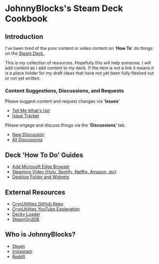 # JohnnyBlocks's Steam Deck Cookbook

## Introduction

I've been tired of the poor content or video content on '**How To**' do things on the [Steam Deck.](https://store.steampowered.com/steamdeck)

This is my collection of resources.  Hopefully this will help someone.
I will add content as I add content to my deck.  If the item is not a link it means it is a place holder for my draft ideas that have not yet been fully fleshed out or not yet written.

### Content Suggestions, Discussions, and Requests

Please suggest content and request changes via '**Issues**'

- [Tell Me What's Up!](https://github.com/JohnnyBlocks/SteamDeck/issues/new/choose)
- [Issue Tracker](https://github.com/JohnnyBlocks/SteamDeck/issues)

Please engage and discuss things via the '**Discussions**' tab.  

- [New Discussion](https://github.com/JohnnyBlocks/SteamDeck/discussions/new)
- [All Discussions](https://github.com/JohnnyBlocks/SteamDeck/discussions)

## Deck '**How To Do**' Guides

- [Add Microsoft Edge Browser](microsoft_edge.md)
- [Steaming Video (Hulu, Spotify, Netflix, Amazon, etc)](video_streaming_services.md)
- [Desktop Folder and Widgets](clean_desktop.md)

## External Resources

- [CryoUtilities GitHub Repo](https://github.com/CryoByte33/steam-deck-utilities)
- [CryoUtilities YouTube Explanation](https://www.youtube.com/watch?v=od9_a1QQQns)
- [Decky Loader](https://github.com/SteamDeckHomebrew/decky-loader)
- [SteamGridDB](https://www.steamgriddb.com/)

[//]: # "Comment- [Must Read / Watch / Impliment](deck_tweeks.md)"

## Who is JohnnyBlocks?

- [Steam](https://steamcommunity.com/id/JohnnyBlocks)
- [Instagram](https://instagram.com/JohnnyBlocks_)
- [Reddit](https://www.reddit.com/user/YoYo-Pete)
